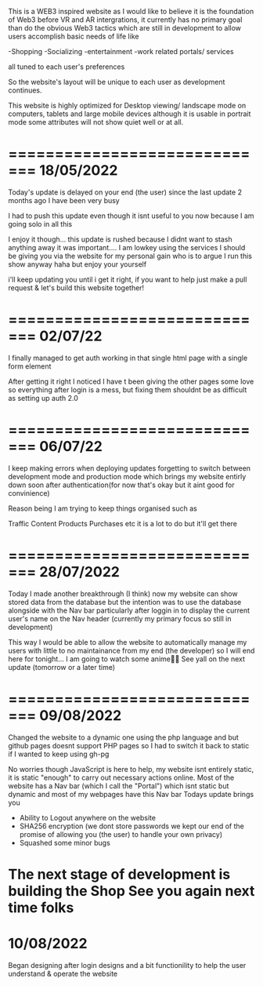This is a WEB3 inspired website as I would like to believe it is the foundation of Web3 before VR and AR intergrations, it currently has no primary goal than do the obvious Web3 tactics which are still in development to allow users accomplish basic needs of life like

-Shopping -Socializing -entertainment -work related portals/ services

all tuned to each user's preferences

So the website's layout will be unique to each user as development continues.

This website is highly optimized for Desktop viewing/ landscape mode on computers, tablets and large mobile devices although it is usable in portrait mode some attributes will not show quiet well or at all.

=============================
18/05/2022
=============================
Today's update is delayed on your end (the user) since the last update 2 months ago I have been very busy

I had to push this update even though it isnt useful to you now because I am going solo in all this

I enjoy it though... this update is rushed because I didnt want to stash anything away it was important.... I am lowkey using the services I should be giving you via the website for my personal gain who is to argue I run this show anyway haha but enjoy your yourself

i'll keep updating you until i get it right, if you want to help just make a pull request & let's build this website together!

=============================
02/07/22
=============================
I finally managed to get auth working in that single html page with a single form element

After getting it right I noticed I have t been giving the other pages some love so everything after login is a mess, but fixing them shouldnt be as difficult as setting up auth 2.0

=============================
06/07/22
=============================
I keep making errors when deploying updates forgetting to switch between development mode and production mode which brings my website entirly down soon after authentication(for now that's okay but it aint good for convinience)

Reason being I am trying to keep things organised such as

Traffic
Content
Products
Purchases etc
it is a lot to do but it'll get there

=============================
28/07/2022
=============================
Today I made another breakthrough (I think) now my website can show stored data from the database but the intention was to use the database alongside with the Nav bar particularly after loggin in to display the current user's name on the Nav header (currently my primary focus so still in development)

This way I would be able to allow the website to automatically manage my users with little to no maintainance from my end (the developer) so I will end here for tonight... I am going to watch some anime💖🔥 See yall on the next update (tomorrow or a later time)

=============================
09/08/2022
=============================
Changed the website to a dynamic one using the php language and but github pages doesnt
support PHP pages so I had to switch it back to static if I wanted to keep using gh-pg

No worries though JavaScript is here to help, my website isnt entirely static, it is static "enough" to carry out
necessary actions online. Most of the website has a Nav bar (which I call the "Portal") which isnt static but dynamic and most of my webpages have this Nav bar
Todays update brings you

- Ability to Logout anywhere on the website
- SHA256 encryption (we dont store passwords we kept our end of the promise of allowing you (the user) to handle your own privacy)
- Squashed some minor bugs

The next stage of development is building the Shop
See you again next time folks
=============================
10/08/2022
=============================
Began designing after login designs and a bit functionility to help the user understand & operate the website
